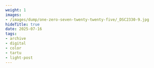 ```yaml
---
weight: 1
images:
- /images/dump/one-zero-seven-twenty-twenty-five/_DSC2330-9.jpg
hideTitle: true
date: 2025-07-16
tags:
- archive
- digital
- color
- tartu
- light-post
---
```


